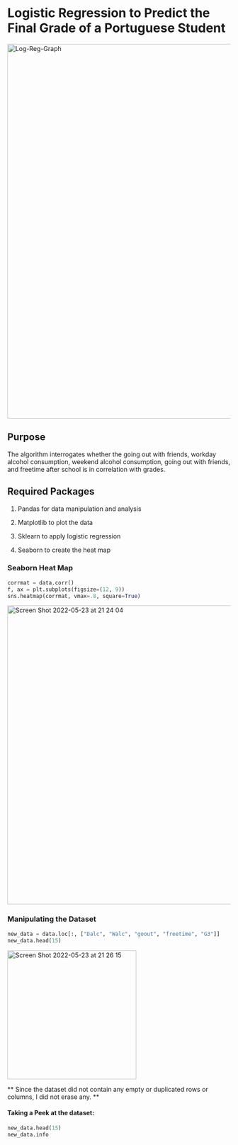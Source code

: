 # Logistic Regression to Predict the Final Grade of a Portuguese Student


<img width="846" alt="Log-Reg-Graph" src="https://user-images.githubusercontent.com/91611463/169881626-c905da51-913b-43cd-9e41-3e5912c3256a.png">





## Purpose 

The algorithm interrogates whether the going out with friends, workday alcohol consumption, weekend alcohol consumption, going out with friends, and freetime after school is in correlation with grades. 




## Required Packages 

1. Pandas 
   for data manipulation and analysis
   
2. Matplotlib
    to plot the data
    
3. Sklearn
  to apply logistic regression
  
4. Seaborn
  to create the heat map
 


### Seaborn Heat Map


```python
corrmat = data.corr()
f, ax = plt.subplots(figsize=(12, 9))
sns.heatmap(corrmat, vmax=.8, square=True)
```

<img width="675" alt="Screen Shot 2022-05-23 at 21 24 04" src="https://user-images.githubusercontent.com/91611463/169883058-595c9f90-b698-4068-be66-0b26cee160d4.png">


### Manipulating the Dataset

```python
new_data = data.loc[:, ["Dalc", "Walc", "goout", "freetime", "G3"]]
new_data.head(15)
```

<img width="291" alt="Screen Shot 2022-05-23 at 21 26 15" src="https://user-images.githubusercontent.com/91611463/169883369-c40006c7-b852-4f7c-a847-4669af285bf8.png">




** Since the dataset did not contain any empty or duplicated rows or columns, I did not erase any. **


#### Taking a Peek at the dataset:


```python
new_data.head(15)
new_data.info
```














